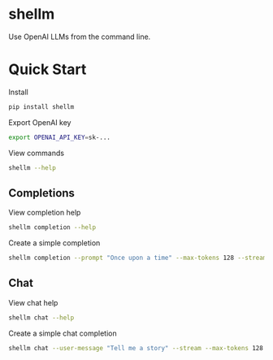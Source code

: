 # shellm

Use OpenAI LLMs from the command line.

# Quick Start

Install
```bash
pip install shellm
```

Export OpenAI key
```bash
export OPENAI_API_KEY=sk-...
```

View commands
```bash
shellm --help
```

## Completions

View completion help
```bash
shellm completion --help
```

Create a simple completion
```bash
shellm completion --prompt "Once upon a time" --max-tokens 128 --stream --echo
```

## Chat

View chat help
```bash
shellm chat --help
```

Create a simple chat completion
```bash
shellm chat --user-message "Tell me a story" --stream --max-tokens 128
```
